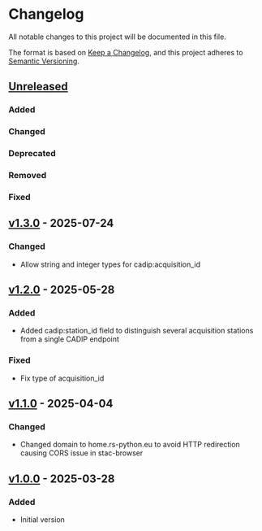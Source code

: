 # Changelog
All notable changes to this project will be documented in this file.

The format is based on [Keep a Changelog](https://keepachangelog.com/en/1.0.0/),
and this project adheres to [Semantic Versioning](https://semver.org/spec/v2.0.0.html).

## [Unreleased]

### Added

### Changed

### Deprecated

### Removed

### Fixed

[Unreleased]: <https://github.com/RS-PYTHON/cadip-stac-extension/compare/v1.3.0...HEAD>

## [v1.3.0] - 2025-07-24

### Changed

- Allow string and integer types for cadip:acquisition_id

## [v1.2.0] - 2025-05-28

### Added

- Added cadip:station_id field to distinguish several acquisition stations from a single CADIP endpoint

### Fixed

- Fix type of acquisition_id

## [v1.1.0] - 2025-04-04

### Changed

- Changed domain to home.rs-python.eu to avoid HTTP redirection causing CORS issue in stac-browser

## [v1.0.0] - 2025-03-28

### Added

- Initial version

[v1.3.0]: <https://github.com/RS-PYTHON/cadip-stac-extension/tree/v1.3.0>
[v1.2.0]: <https://github.com/RS-PYTHON/cadip-stac-extension/tree/v1.2.0>
[v1.1.0]: <https://github.com/RS-PYTHON/cadip-stac-extension/tree/v1.1.0>
[v1.0.0]: <https://github.com/RS-PYTHON/cadip-stac-extension/tree/v1.0.0>
